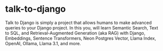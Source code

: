 # talk-to-django
Talk to Django is simply a project that allows humans to make advanced queries to your Django project. In this you, will learn Semantic Search, Text to SQL, and Retrieval-Augmented Generation (aka RAG) with Django, Embeddings, Sentence Transformers, Neon Postgres Vector, Llama Index, OpenAI, Ollama, Llama 3.1, and more.
